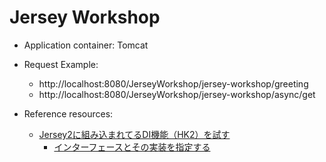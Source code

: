 # Jersey Workshop

* Application container: Tomcat

* Request Example:
    * http://localhost:8080/JerseyWorkshop/jersey-workshop/greeting
    * http://localhost:8080/JerseyWorkshop/jersey-workshop/async/get

* Reference resources:
    * [Jersey2に組み込まれてるDI機能（HK2）を試す](https://qiita.com/opengl-8080/items/9bdc98aa5269512bd70e)
        * [インターフェースとその実装を指定する](https://qiita.com/opengl-8080/items/9bdc98aa5269512bd70e#%E3%82%A4%E3%83%B3%E3%82%BF%E3%83%BC%E3%83%95%E3%82%A7%E3%83%BC%E3%82%B9%E3%81%A8%E3%81%9D%E3%81%AE%E5%AE%9F%E8%A3%85%E3%82%92%E6%8C%87%E5%AE%9A%E3%81%99%E3%82%8B)
